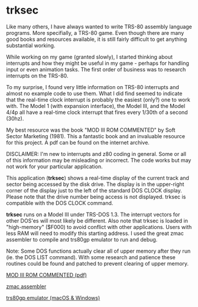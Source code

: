 # trksec


Like many others, I have always wanted to write TRS-80 assembly language programs.  More specifially, a TRS-80 game.  Even though there are many good books and resources available, it is still fairly difficult to get anything substantial working.

While working on my game (granted slowly), I started thinking about interrupts and how they might be useful in my game - perhaps for handling input or even animation tasks.  The first order of business was to research interrupts on the TRS-80.  

To my surprise, I found very little information on TRS-80 interrupts and almost no example code to use them.  What I did find seemed to indicate that the real-time clock interrupt is probably the easiest (only?) one to work with.  The Model 1 (with expansion interface), the Model III, and the Model 4/4p all have a real-time clock interrupt that fires every 1/30th of a second (30hz).  

My best resource was the book "MOD III ROM COMMENTED" by Soft Sector Marketing (1981).  This a fantastic book and an invaluable resource for this project.  A pdf can be found on the internet archive.

DISCLAIMER:  I'm new to interrupts and z80 coding in general.  Some or all of this information may be misleading or incorrect.  The code works but may not work for your particular application.  

This application (**trksec**) shows a real-time display of the current track and sector being accessed by the disk drive.  The display is in the upper-right corner of the display just to the left of the standard DOS CLOCK display.  Please note that the drive number being access is not displayed.  trksec is compatible with the DOS CLOCK command.

**trksec** runs on a Model III under TRS-DOS 1.3.  The interrupt vectors for other DOS'es will most likely be different.  Also note that trksec is loaded in "high-memory" ($F000) to avoid conflict with other applications.  Users with less RAM will need to modify this starting address.  I used the great zmac assembler to compile and trs80gp emulator to run and debug. 

Note:  Some DOS functions actually clear all of upper memory after they run (ie. the DOS LIST command).   With some research and patience these routines could be found and patched to prevent clearing of upper memory.

[MOD III ROM COMMENTED (pdf)](https://archive.org/details/Model_III_ROM_Commented_1981_SSM)

[zmac assembler](http://48k.ca/zmac.html)

[trs80gp emulator (macOS & Windows)](http://48k.ca/trs80gp.html)